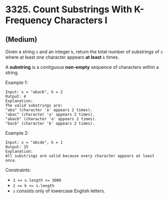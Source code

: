 # 3325. Count Substrings With K-Frequency Characters I
## (Medium)

Given a string `s` and an integer `k`, return the total number of substrings of `s` where at least one character appears **at least** `k` times.

A **substring** is a contiguous **non-empty** sequence of characters within a string.


Example 1:

```
Input: s = "abacb", k = 2
Output: 4
Explanation:
The valid substrings are:
"aba" (character 'a' appears 2 times).
"abac" (character 'a' appears 2 times).
"abacb" (character 'a' appears 2 times).
"bacb" (character 'b' appears 2 times).
```

Example 2:

```
Input: s = "abcde", k = 1
Output: 15
Explanation:
All substrings are valid because every character appears at least once.
```
 

Constraints:

- `1 <= s.length <= 3000`
- `1 <= k <= s.length`
- `s` consists only of lowercase English letters.